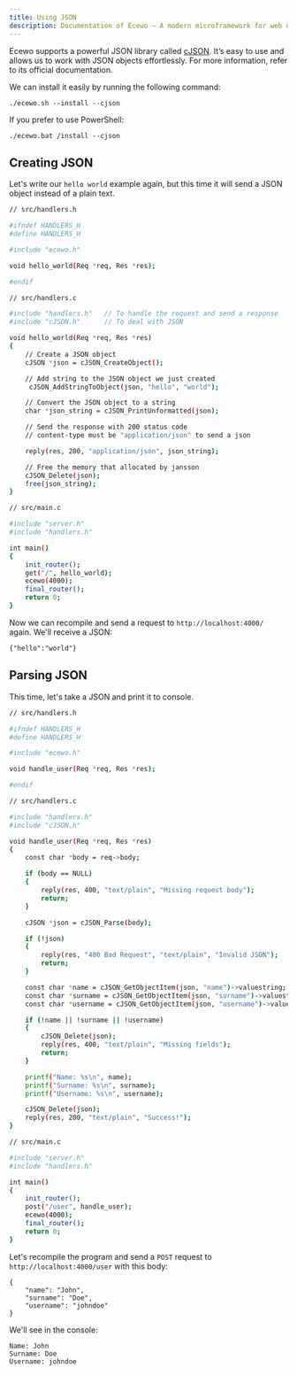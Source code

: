 ```yaml
---
title: Using JSON
description: Documentation of Ecewo — A modern microframework for web development in C
---
```


Ecewo supports a powerful JSON library called [cJSON](https://github.com/akheron/jansson). It’s easy to use and allows us to work with JSON objects effortlessly. For more information, refer to its official documentation.

We can install it easily by running the following command:

```
./ecewo.sh --install --cjson
```

If you prefer to use PowerShell:

```
./ecewo.bat /install --cjson
```

## Creating JSON

Let's write our `hello world` example again, but this time it will send a JSON object instead of a plain text.

```sh
// src/handlers.h

#ifndef HANDLERS_H
#define HANDLERS_H

#include "ecewo.h"

void hello_world(Req *req, Res *res);

#endif
```

```sh
// src/handlers.c

#include "handlers.h"   // To handle the request and send a response
#include "cJSON.h"      // To deal with JSON

void hello_world(Req *req, Res *res)
{
    // Create a JSON object
    cJSON *json = cJSON_CreateObject();

    // Add string to the JSON object we just created
     cJSON_AddStringToObject(json, "hello", "world");

    // Convert the JSON object to a string
    char *json_string = cJSON_PrintUnformatted(json);

    // Send the response with 200 status code
    // content-type must be "application/json" to send a json

    reply(res, 200, "application/json", json_string);

    // Free the memory that allocated by jansson
    cJSON_Delete(json);
    free(json_string);
}
```

```sh
// src/main.c

#include "server.h"
#include "handlers.h"

int main()
{
    init_router();
    get("/", hello_world);
    ecewo(4000);
    final_router();
    return 0;
}
```

Now we can recompile and send a request to `http://localhost:4000/` again. We'll receive a JSON:

```
{"hello":"world"}
```

## Parsing JSON

This time, let's take a JSON and print it to console.

```sh
// src/handlers.h

#ifndef HANDLERS_H
#define HANDLERS_H

#include "ecewo.h"

void handle_user(Req *req, Res *res);

#endif
```

```sh
// src/handlers.c

#include "handlers.h"
#include "cJSON.h"

void handle_user(Req *req, Res *res)
{
    const char *body = req->body;

    if (body == NULL)
    {
        reply(res, 400, "text/plain", "Missing request body");
        return;
    }

    cJSON *json = cJSON_Parse(body);

    if (!json)
    {
        reply(res, "400 Bad Request", "text/plain", "Invalid JSON");
        return;
    }

    const char *name = cJSON_GetObjectItem(json, "name")->valuestring;
    const char *surname = cJSON_GetObjectItem(json, "surname")->valuestring;
    const char *username = cJSON_GetObjectItem(json, "username")->valuestring;

    if (!name || !surname || !username)
    {
        cJSON_Delete(json);
        reply(res, 400, "text/plain", "Missing fields");
        return;
    }

    printf("Name: %s\n", name);
    printf("Surname: %s\n", surname);
    printf("Username: %s\n", username);

    cJSON_Delete(json);
    reply(res, 200, "text/plain", "Success!");
}
```

```sh
// src/main.c

#include "server.h"
#include "handlers.h"

int main()
{
    init_router();
    post("/user", handle_user);
    ecewo(4000);
    final_router();
    return 0;
}
```

Let's recompile the program and send a `POST` request to `http://localhost:4000/user` with this body:

```
{
    "name": "John",
    "surname": "Doe",
    "username": "johndoe"
}
```

We'll see in the console:

```
Name: John
Surname: Doe
Username: johndoe
```
